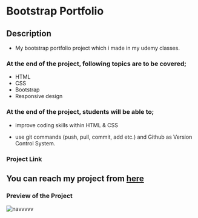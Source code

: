 # Bootstrap Portfolio
  
## Description

- My bootstrap portfolio project which i made in my udemy classes.

### At the end of the project, following topics are to be covered;

- HTML  
- CSS   
- Bootstrap
- Responsive design
  

### At the end of the project, students will be able to;

- improve coding skills within HTML & CSS 

- use git commands (push, pull, commit, add etc.) and Github as Version Control System.

### Project Link 

## You can reach my project from [here](https://esadakman.github.io/html-bootstrap-portfolio/)

 ### Preview of the Project

![navvvvv](https://user-images.githubusercontent.com/98649983/168891043-ab1406c0-21ad-4f48-bf89-625ef2162355.gif)
